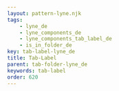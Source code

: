 ```yaml
---
layout: pattern-lyne.njk
tags:
    - lyne_de
    - lyne_components_de
    - lyne_components_tab_label_de
    - is_in_folder_de
key: tab-label-lyne_de
title: Tab-Label
parent: tab-folder-lyne_de
keywords: tab-label
order: 620
---
```

